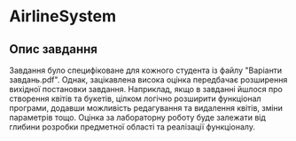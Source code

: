 # AirlineSystem

## Опис завдання
Завдання було специфіковане для кожного студента із файлу "Варіанти завдань.pdf". Однак, зацікавлена висока оцінка передбачає розширення вихідної постановки завдання. Наприклад, якщо в завданні йшлося про створення квітів та букетів, цілком логічно розширити функціонал програми, додавши можливість редагування та видалення квітів, зміни параметрів тощо. Оцінка за лабораторну роботу буде залежати від глибини розробки предметної області та реалізації функціоналу.
